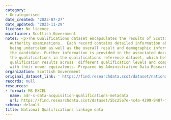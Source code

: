 ```yaml
---
category:
- Uncategorised
date_created: '2023-07-27'
date_updated: '2023-11-29'
license: No licence
maintainer: Scottish Government
notes: <p>The Qualifications dataset encapsulates the results of Scottish Qualification
  Authority examinations.  Each record contains detailed information about the qualification
  being undertaken as well as the overall result and demographic information about
  the candidate. Further information is provided in the associated documentation on
  the qualifications in the qualifications reference dataset, which helpful for comparing
  qualification results across  different qualification levels and comparing old courses
  with their newer equivalents. Prepared by Administrative Data Research - Scotland.</p>
organization: Scottish Government
original_dataset_link: ' https://find.researchdata.scot/dataset/national-qualifications-linkage-data'
records: null
resources:
- format: MS EXCEL
  name: adr-s-data-acquisition-qualifications-metadata
  url: https://find.researchdata.scot/dataset/5bc25e7e-4c4a-4299-9487-f08a5ffe8477/resource/ec2a7768-a099-45b9-a893-da5d1e3d7d36/download/adr-s-data-acquisition-qualifications-metadata.xlsx
schema: default
title: National Qualifications linkage data
---
```

